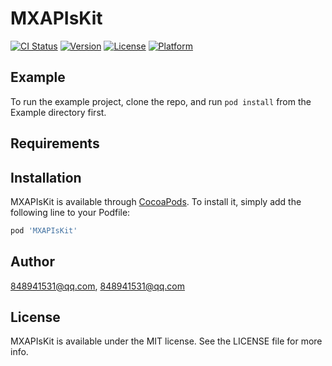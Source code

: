 # MXAPIsKit

[![CI Status](http://img.shields.io/travis/848941531@qq.com/MXAPIsKit.svg?style=flat)](https://travis-ci.org/848941531@qq.com/MXAPIsKit)
[![Version](https://img.shields.io/cocoapods/v/MXAPIsKit.svg?style=flat)](http://cocoapods.org/pods/MXAPIsKit)
[![License](https://img.shields.io/cocoapods/l/MXAPIsKit.svg?style=flat)](http://cocoapods.org/pods/MXAPIsKit)
[![Platform](https://img.shields.io/cocoapods/p/MXAPIsKit.svg?style=flat)](http://cocoapods.org/pods/MXAPIsKit)

## Example

To run the example project, clone the repo, and run `pod install` from the Example directory first.

## Requirements

## Installation

MXAPIsKit is available through [CocoaPods](http://cocoapods.org). To install
it, simply add the following line to your Podfile:

```ruby
pod 'MXAPIsKit'
```

## Author

848941531@qq.com, 848941531@qq.com

## License

MXAPIsKit is available under the MIT license. See the LICENSE file for more info.

